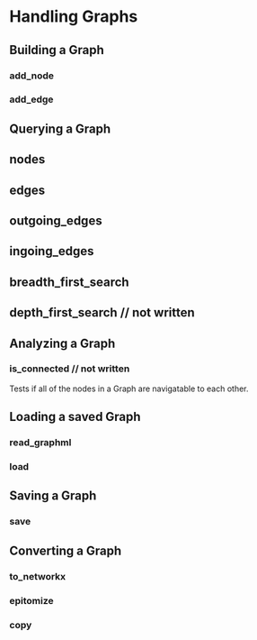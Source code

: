 # Handling Graphs

## Building a Graph

### add_node

### add_edge

## Querying a Graph

## nodes

## edges

## outgoing_edges

## ingoing_edges

## breadth_first_search

## depth_first_search // not written

## Analyzing a Graph

### is_connected // not written

Tests if all of the nodes in a Graph are navigatable to each other.

## 

## Loading a saved Graph

### read_graphml

### load

## Saving a Graph

### save

## Converting a Graph

### to_networkx

### epitomize

### copy